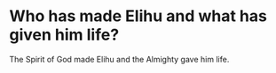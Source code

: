 # Who has made Elihu and what has given him life?

The Spirit of God made Elihu and the Almighty gave him life.
